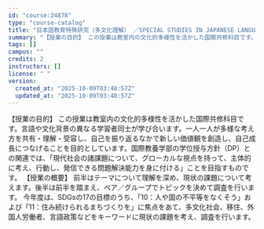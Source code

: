 ```yaml
---
id: "course:24878"
type: "course-catalog"
title: "日本語教育特殊研究（多文化理解） ／SPECIAL STUDIES IN JAPANESE LANGUAGE TEACHING: MULTICULTURAL UNDERSTANDING"
summary: "【授業の目的】 この授業は教室内の文化的多様性を活かした国際共修科目です。言語や文化背景の異なる学習者同士が学び合います。一人一人が多様な考え方を共有・理解・受容し、自己を振り返るなかで新しい価値観を創造し、自己成長につなげることを目的とし…"
tags: []
campus: ""
credits: 2
instructors: []
license: " "
version:
  created_at: "2025-10-09T03:48:57Z"
  updated_at: "2025-10-09T03:48:57Z"
---
```


【授業の目的】 この授業は教室内の文化的多様性を活かした国際共修科目です。言語や文化背景の異なる学習者同士が学び合います。一人一人が多様な考え方を共有・理解・受容し、自己を振り返るなかで新しい価値観を創造し、自己成長につなげることを目的としています。国際教養学部の学位授与方針（DP）との関連では、「現代社会の諸課題について、グローカルな視点を持って、主体的に考え、行動し、発信できる問題解決能力を身に付ける」ことを目指すものです。 【授業の概要】 前半はテーマについて理解を深め、現状の課題について考えます。後半は前半を踏まえ、ペア／グループでトピックを決めて調査を行います。 今年度は、SDGsの17の目標のうち、「10：人や国の不平等をなくそう」および「11：住み続けられるまちづくりを」に焦点をあて、多文化社会、移住、外国人労働者、言語政策などをキーワードに現状の課題を考え、調査を行います。

